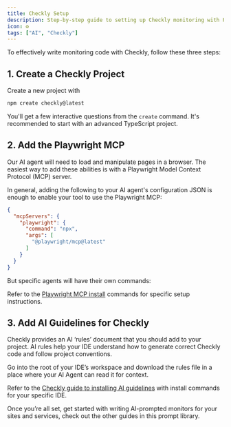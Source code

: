 ```yaml
---
title: Checkly Setup
description: Step-by-step guide to setting up Checkly monitoring with Playwright MCP.
icon: ⚙️
tags: ["AI", "Checkly"]
---
```


To effectively write monitoring code with Checkly, follow these three steps:

## 1. Create a Checkly Project

Create a new project with

```bash
npm create checkly@latest
```

You'll get a few interactive questions from the `create` command. It's recommended to start with an advanced TypeScript project.

## 2. Add the Playwright MCP

Our AI agent will need to load and manipulate pages in a browser. The easiest way to add these abilities is with a Playwright Model Context Protocol (MCP) server.

In general, adding the following to your AI agent's configuration JSON is enough to enable your tool to use the Playwright MCP:

```json
{
  "mcpServers": {
    "playwright": {
      "command": "npx",
      "args": [
        "@playwright/mcp@latest"
      ]
    }
  }
}

```

But specific agents will have their own commands:

Refer to the [Playwright MCP install](https://github.com/microsoft/playwright-mcp) commands for specific setup instructions. 

## 3. Add AI Guidelines for Checkly

Checkly provides an AI ‘rules’ document that you should add to your project. AI rules help your IDE understand how to generate correct Checkly code and follow project conventions.

Go into the root of your IDE’s workspace and download the rules file in a place where your AI Agent can read it for context.

Refer to the [Checkly guide to installing AI guidelines](https://www.checklyhq.com/docs/ai/use-checkly-with-ai-ide/#custom-rules) with install commands for your specific IDE.

Once you’re all set, get started with writing AI-prompted monitors for your sites and services, check out the other guides in this prompt library.